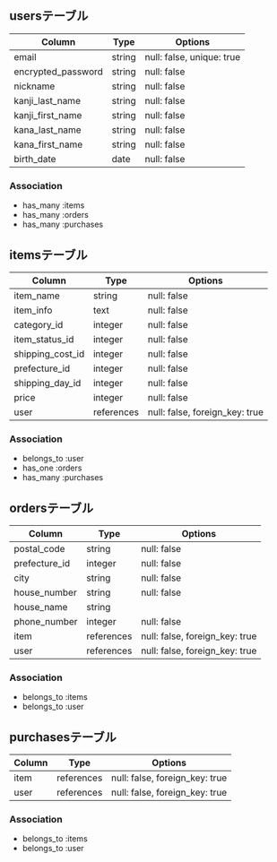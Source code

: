 ## usersテーブル

| Column            | Type       | Options      |
| ------            | ---------- |--------------|
| email             | string     | null: false, unique: true |
| encrypted_password| string     | null: false  |
| nickname          | string     | null: false  |
| kanji_last_name   | string     | null: false  |
| kanji_first_name  | string     | null: false  |
| kana_last_name    | string     | null: false  |
| kana_first_name   | string     | null: false  |
| birth_date        | date       | null: false  |


### Association 

- has_many   :items 
- has_many   :orders
- has_many   :purchases

## itemsテーブル 

| Column            | Type       | Options      |
| -------           | ---------- | ------------ |
| item_name         | string     | null: false  |
| item_info         | text       | null: false  |
| category_id       | integer    | null: false  |
| item_status_id    | integer    | null: false  |
| shipping_cost_id  | integer    | null: false  |
| prefecture_id     | integer    | null: false  |
| shipping_day_id   | integer    | null: false  |
| price             | integer    | null: false  |
| user              | references | null: false, foreign_key: true |


### Association 

- belongs_to :user
- has_one    :orders 
- has_many   :purchases

## ordersテーブル 

| Column            | Type       | Options      |
| -------           | ---------- | ------------ |
| postal_code       | string     | null: false  |
| prefecture_id     | integer    | null: false  |
| city              | string     | null: false  |
| house_number      | string     | null: false  |
| house_name        | string     |              |
| phone_number      | integer    | null: false  |
| item              | references | null: false, foreign_key: true |
| user              | references | null: false, foreign_key: true |

### Association 

- belongs_to :items
- belongs_to :user

## purchasesテーブル

| Column            | Type       | Options      |
| -------           | ---------- | ------------ |
| item              | references | null: false, foreign_key: true |
| user              | references | null: false, foreign_key: true |

### Association 

- belongs_to :items
- belongs_to :user